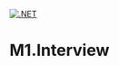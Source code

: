 [![.NET](https://github.com/Shahrzadj/M1.Interview/actions/workflows/dotnet.yml/badge.svg)](https://github.com/Shahrzadj/M1.Interview/actions/workflows/dotnet.yml)

# M1.Interview

